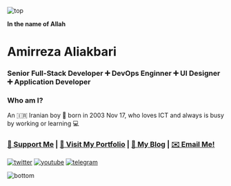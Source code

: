 ![top](https://camo.githubusercontent.com/d2db2a98e00e44236180c960d84879e5a080a5c7b400da061a79a16bc9fe6dcf/68747470733a2f2f63617073756c652d72656e6465722e76657263656c2e6170702f6170693f747970653d776176696e67266865696768743d393026636f6c6f723d6772616469656e74)

**In the name of Allah**

# Amirreza Aliakbari

### Senior Full-Stack Developer ➕ DevOps Enginner ➕ UI Designer ➕ Application Developer

### Who am I?

An 🇮🇷 Iranian boy 🎂 born in 2003 Nov 17, who loves ICT and always is busy by working or learning 💻

### [💝 Support Me](http://mwxgaf.ir/support) | [💼 Visit My Portfolio](http://mwxgaf.ir/portfolio) | [📝 My Blog](https://virgool.io/@mwxgaf) | [✉️ Email Me!](mailto:mwxgaf@yahoo.com)

[![twitter](https://camo.githubusercontent.com/10de78e98e122a3a100ffdcecb1c52bf78c6ab4eb4969496effa141079a518a3/68747470733a2f2f73342e7575706c6f61642e69722f66696c65732f747769747465725f70726b622e706e67)](https://twitter.com/mwxgaf)
[![youtube](https://raw.githubusercontent.com/mwxgaf/mwxgaf/main/youtube.png)](https://www.youtube.com/channel/UCkruCaFkk-2kSPJYCoxjwxwf)
[![telegram](https://camo.githubusercontent.com/aacc73365a45429abb6625dc8b15aeed30243885175298c8ba7dc36bf7e65e19/68747470733a2f2f73342e7575706c6f61642e69722f66696c65732f74656c656772616d5f713437752e706e67)](https://telegram.me/mwxgaf)


![bottom](https://camo.githubusercontent.com/3c3769a2ae8612480297625e275cb03951c12f3ae00e00491b45c267afea4b4d/68747470733a2f2f63617073756c652d72656e6465722e76657263656c2e6170702f6170693f747970653d776176696e67266865696768743d39302673656374696f6e3d666f6f746572)
